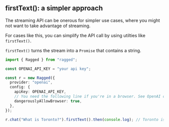 ## firstText(): a simpler approach

The streaming API can be onerous for simpler use cases, where you might not want to take advantage of streaming.

For cases like this, you can simplify the API call by using utilties like `firstText()`.

`firstText()` turns the stream into a `Promise` that contains a string.

```ts
import { Ragged } from "ragged";

const OPENAI_API_KEY = "your api key";

const r = new Ragged({
  provider: "openai",
  config: {
    apiKey: OPENAI_API_KEY,
    // You need the following line if you're in a browser. See OpenAI client docs.
    dangerouslyAllowBrowser: true,
  },
});

r.chat("What is Toronto?").firstText().then(console.log); // Toronto is a city in Canada. It has a population of...
```